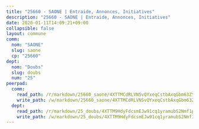 ```yaml
---
title: "25660 - SAONE | Entraide, Annonces, Initiatives"
description: "25660 - SAONE | Entraide, Annonces, Initiatives"
date: 2020-01-11T14:09:21+09:00
collapsible: false
layout: commune
comm:
  nom: "SAONE"
  slug: saone
  cp: "25660"
dept:
  nom: "Doubs"
  slug: doubs
  num: "25"
peerpad:
  comm:
    read_path: /r/markdown/25660_saone/4XTTMCdRLVNSvQYxeqCstbAxqGbm63ZtFYs72mhu8FG98yo44
    write_path: /w/markdown/25660_saone/4XTTMCdRLVNSvQYxeqCstbAxqGbm63ZtFYs72mhu8FG98yo44-K3TgTpSjYYzavFKpfkBvuXmyGkFsx4PeYf3TX6z6e4ogtzqAWVaE4zJqLhAV9C9TRncpnASidgn2JzfavSY35im3CHCoqmy4SzDAkVmp7cyyZykMAFwUB1WL7HXfpws7Lf3Zjq3N
  dept:
    read_path: /r/markdown/25_doubs/4XTTM9HdyFdcsmEJw91cq1yramubS2Nmf1ps2s84xcMxY74Zv
    write_path: /w/markdown/25_doubs/4XTTM9HdyFdcsmEJw91cq1yramubS2Nmf1ps2s84xcMxY74Zv-K3TgURza6A4QY75MscA2g52nUX9tjMQaHW9mgBSgyRKNNp3M6gkaXA9iDDtpbSx22mTSZbQLYS1izbwsznz8e9u5BERCmGKxZ379xV2nAaDe1bGyxrjytc7G1EcbGtknRFYQ1Lxp
---
```



